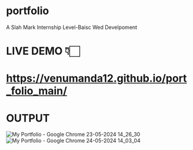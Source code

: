 # portfolio
A Slah Mark Internship Level-Baisc Wed Develpoment
# LIVE DEMO 👇🏻
# https://venumanda12.github.io/port_folio_main/
# OUTPUT
![My Portfolio - Google Chrome 23-05-2024 14_26_30](https://github.com/21AK1A0427/portfolio/assets/121687538/c688c559-74d4-4dcf-a181-c735c5218ed9)
![My Portfolio - Google Chrome 24-05-2024 14_03_04](https://github.com/21AK1A0427/portfolio/assets/121687538/9b619c0f-c300-445e-80ec-b208c5b3df0a)

